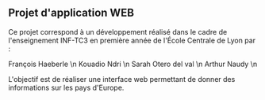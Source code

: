 ## Projet d'application WEB

Ce projet correspond à un développement réalisé dans le cadre de l'enseignement INF-TC3 en première année de l'École Centrale de Lyon par :

François Haeberle \n
Kouadio Ndri \n
Sarah Otero del val \n
Arthur Naudy \n

L'objectif est de réaliser une interface web permettant de donner des informations sur les pays d'Europe.


